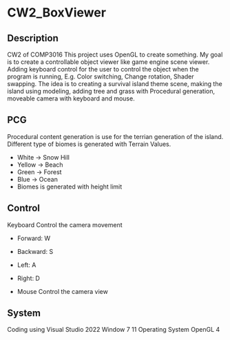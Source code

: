 # CW2_BoxViewer
## Description
  CW2 of COMP3016
  This project uses OpenGL to create something.
  My goal is to create a controllable object viewer like game engine scene viewer.
  Adding keyboard control for the user to control the object when the program is running, E.g. Color switching, Change rotation, Shader swapping.
  The idea is to creating a survival island theme scene, making the island using modeling, adding tree and grass with Procedural generation, moveable camera with keyboard and mouse.

## PCG
Procedural content generation is use for the terrian generation of the island. 
Different type of biomes is generated with Terrain Values. 
* White -> Snow Hill
* Yellow -> Beach
* Green -> Forest
* Blue -> Ocean
* Biomes is generated with height limit


## Control
  Keyboard Control the camera movement
* Forward:  W
* Backward: S
* Left:     A
* Right:    D
  
* Mouse Control the camera view
  
## System
  Coding using Visual Studio 2022
  Window 7 11 Operating System
  OpenGL 4
